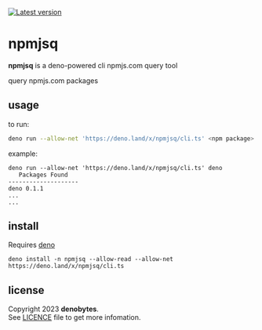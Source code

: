 
[![Latest version](https://deno.land/badge/npmjsq/version)](https://deno.land/x/npmjsq)

# npmjsq

**npmjsq** is a deno-powered cli npmjs.com query tool

query npmjs.com packages

## usage

to run:

```sh
deno run --allow-net 'https://deno.land/x/npmjsq/cli.ts' <npm package>
```

example:

```
deno run --allow-net 'https://deno.land/x/npmjsq/cli.ts' deno
   Packages Found   
--------------------
deno 0.1.1
...
...
```

## install

Requires [deno](https://deno.land/manual@v1.33.2/getting_started/installation)

```
deno install -n npmjsq --allow-read --allow-net https://deno.land/x/npmjsq/cli.ts
```

## license

Copyright 2023 **denobytes**.\
See [LICENCE](LICENSE) file to get more infomation.

